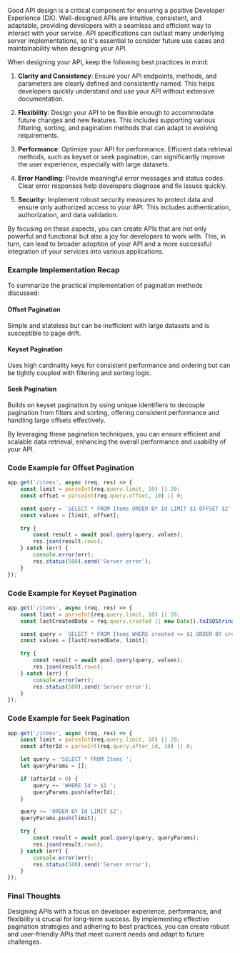 
Good API design is a critical component for ensuring a positive Developer Experience (DX). Well-designed APIs are intuitive, consistent, and adaptable, providing developers with a seamless and efficient way to interact with your service. API specifications can outlast many underlying server implementations, so it's essential to consider future use cases and maintainability when designing your API.

When designing your API, keep the following best practices in mind:

1. **Clarity and Consistency**: Ensure your API endpoints, methods, and parameters are clearly defined and consistently named. This helps developers quickly understand and use your API without extensive documentation.

2. **Flexibility**: Design your API to be flexible enough to accommodate future changes and new features. This includes supporting various filtering, sorting, and pagination methods that can adapt to evolving requirements.

3. **Performance**: Optimize your API for performance. Efficient data retrieval methods, such as keyset or seek pagination, can significantly improve the user experience, especially with large datasets.

4. **Error Handling**: Provide meaningful error messages and status codes. Clear error responses help developers diagnose and fix issues quickly.

5. **Security**: Implement robust security measures to protect data and ensure only authorized access to your API. This includes authentication, authorization, and data validation.

By focusing on these aspects, you can create APIs that are not only powerful and functional but also a joy for developers to work with. This, in turn, can lead to broader adoption of your API and a more successful integration of your services into various applications.

### Example Implementation Recap

To summarize the practical implementation of pagination methods discussed:

#### Offset Pagination
Simple and stateless but can be inefficient with large datasets and is susceptible to page drift.

#### Keyset Pagination
Uses high cardinality keys for consistent performance and ordering but can be tightly coupled with filtering and sorting logic.

#### Seek Pagination
Builds on keyset pagination by using unique identifiers to decouple pagination from filters and sorting, offering consistent performance and handling large offsets effectively.

By leveraging these pagination techniques, you can ensure efficient and scalable data retrieval, enhancing the overall performance and usability of your API.

### Code Example for Offset Pagination

```javascript
app.get('/items', async (req, res) => {
    const limit = parseInt(req.query.limit, 10) || 20;
    const offset = parseInt(req.query.offset, 10) || 0;

    const query = `SELECT * FROM Items ORDER BY Id LIMIT $1 OFFSET $2`;
    const values = [limit, offset];

    try {
        const result = await pool.query(query, values);
        res.json(result.rows);
    } catch (err) {
        console.error(err);
        res.status(500).send('Server error');
    }
});
```

### Code Example for Keyset Pagination

```javascript
app.get('/items', async (req, res) => {
    const limit = parseInt(req.query.limit, 10) || 20;
    const lastCreatedDate = req.query.created || new Date().toISOString();

    const query = `SELECT * FROM Items WHERE created <= $1 ORDER BY created DESC LIMIT $2`;
    const values = [lastCreatedDate, limit];

    try {
        const result = await pool.query(query, values);
        res.json(result.rows);
    } catch (err) {
        console.error(err);
        res.status(500).send('Server error');
    }
});
```

### Code Example for Seek Pagination

```javascript
app.get('/items', async (req, res) => {
    const limit = parseInt(req.query.limit, 10) || 20;
    const afterId = parseInt(req.query.after_id, 10) || 0;

    let query = 'SELECT * FROM Items ';
    let queryParams = [];

    if (afterId > 0) {
        query += 'WHERE Id > $1 ';
        queryParams.push(afterId);
    }

    query += 'ORDER BY Id LIMIT $2';
    queryParams.push(limit);

    try {
        const result = await pool.query(query, queryParams);
        res.json(result.rows);
    } catch (err) {
        console.error(err);
        res.status(500).send('Server error');
    }
});
```

### Final Thoughts

Designing APIs with a focus on developer experience, performance, and flexibility is crucial for long-term success. By implementing effective pagination strategies and adhering to best practices, you can create robust and user-friendly APIs that meet current needs and adapt to future challenges.